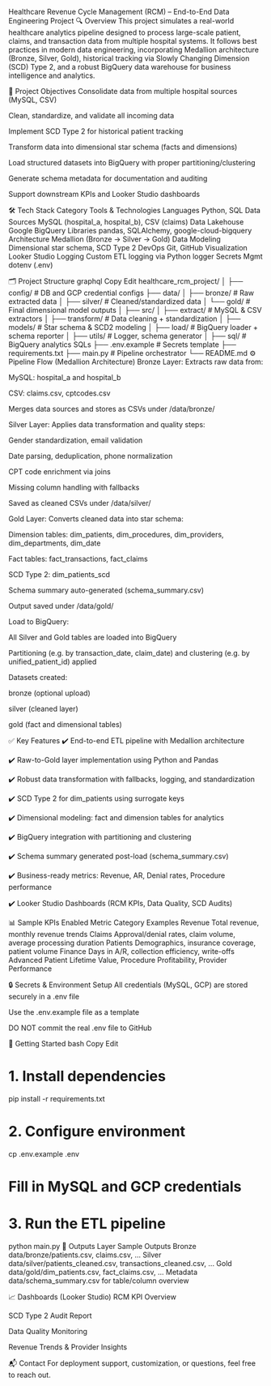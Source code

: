 Healthcare Revenue Cycle Management (RCM) – End-to-End Data Engineering Project
🔍 Overview
This project simulates a real-world healthcare analytics pipeline designed to process large-scale patient, claims, and transaction data from multiple hospital systems. It follows best practices in modern data engineering, incorporating Medallion architecture (Bronze, Silver, Gold), historical tracking via Slowly Changing Dimension (SCD) Type 2, and a robust BigQuery data warehouse for business intelligence and analytics.

🎯 Project Objectives
Consolidate data from multiple hospital sources (MySQL, CSV)

Clean, standardize, and validate all incoming data

Implement SCD Type 2 for historical patient tracking

Transform data into dimensional star schema (facts and dimensions)

Load structured datasets into BigQuery with proper partitioning/clustering

Generate schema metadata for documentation and auditing

Support downstream KPIs and Looker Studio dashboards

🛠️ Tech Stack
Category	Tools & Technologies
Languages	Python, SQL
Data Sources	MySQL (hospital_a, hospital_b), CSV (claims)
Data Lakehouse	Google BigQuery
Libraries	pandas, SQLAlchemy, google-cloud-bigquery
Architecture	Medallion (Bronze → Silver → Gold)
Data Modeling	Dimensional star schema, SCD Type 2
DevOps	Git, GitHub
Visualization	Looker Studio
Logging	Custom ETL logging via Python logger
Secrets Mgmt	dotenv (.env)

🗂️ Project Structure
graphql
Copy
Edit
healthcare_rcm_project/
│
├── config/                    # DB and GCP credential configs
├── data/
│   ├── bronze/                # Raw extracted data
│   ├── silver/                # Cleaned/standardized data
│   └── gold/                  # Final dimensional model outputs
│
├── src/
│   ├── extract/               # MySQL & CSV extractors
│   ├── transform/             # Data cleaning + standardization
│   ├── models/                # Star schema & SCD2 modeling
│   ├── load/                  # BigQuery loader + schema reporter
│   ├── utils/                 # Logger, schema generator
│
├── sql/                       # BigQuery analytics SQLs
├── .env.example               # Secrets template
├── requirements.txt
├── main.py                    # Pipeline orchestrator
└── README.md
⚙️ Pipeline Flow (Medallion Architecture)
Bronze Layer:
Extracts raw data from:

MySQL: hospital_a and hospital_b

CSV: claims.csv, cptcodes.csv

Merges data sources and stores as CSVs under /data/bronze/

Silver Layer:
Applies data transformation and quality steps:

Gender standardization, email validation

Date parsing, deduplication, phone normalization

CPT code enrichment via joins

Missing column handling with fallbacks

Saved as cleaned CSVs under /data/silver/

Gold Layer:
Converts cleaned data into star schema:

Dimension tables: dim_patients, dim_procedures, dim_providers, dim_departments, dim_date

Fact tables: fact_transactions, fact_claims

SCD Type 2: dim_patients_scd

Schema summary auto-generated (schema_summary.csv)

Output saved under /data/gold/

Load to BigQuery:

All Silver and Gold tables are loaded into BigQuery

Partitioning (e.g. by transaction_date, claim_date) and clustering (e.g. by unified_patient_id) applied

Datasets created:

bronze (optional upload)

silver (cleaned layer)

gold (fact and dimensional tables)

✅ Key Features
✔️ End-to-end ETL pipeline with Medallion architecture

✔️ Raw-to-Gold layer implementation using Python and Pandas

✔️ Robust data transformation with fallbacks, logging, and standardization

✔️ SCD Type 2 for dim_patients using surrogate keys

✔️ Dimensional modeling: fact and dimension tables for analytics

✔️ BigQuery integration with partitioning and clustering

✔️ Schema summary generated post-load (schema_summary.csv)

✔️ Business-ready metrics: Revenue, AR, Denial rates, Procedure performance

✔️ Looker Studio Dashboards (RCM KPIs, Data Quality, SCD Audits)

📊 Sample KPIs Enabled
Metric Category	Examples
Revenue	Total revenue, monthly revenue trends
Claims	Approval/denial rates, claim volume, average processing duration
Patients	Demographics, insurance coverage, patient volume
Finance	Days in A/R, collection efficiency, write-offs
Advanced	Patient Lifetime Value, Procedure Profitability, Provider Performance

🔒 Secrets & Environment Setup
All credentials (MySQL, GCP) are stored securely in a .env file

Use the .env.example file as a template

DO NOT commit the real .env file to GitHub

🚀 Getting Started
bash
Copy
Edit
# 1. Install dependencies
pip install -r requirements.txt

# 2. Configure environment
cp .env.example .env
# Fill in MySQL and GCP credentials

# 3. Run the ETL pipeline
python main.py
📎 Outputs
Layer	Sample Outputs
Bronze	data/bronze/patients.csv, claims.csv, ...
Silver	data/silver/patients_cleaned.csv, transactions_cleaned.csv, ...
Gold	data/gold/dim_patients.csv, fact_claims.csv, ...
Metadata	data/schema_summary.csv for table/column overview

📈 Dashboards (Looker Studio)
RCM KPI Overview

SCD Type 2 Audit Report

Data Quality Monitoring

Revenue Trends & Provider Insights

📬 Contact
For deployment support, customization, or questions, feel free to reach out.